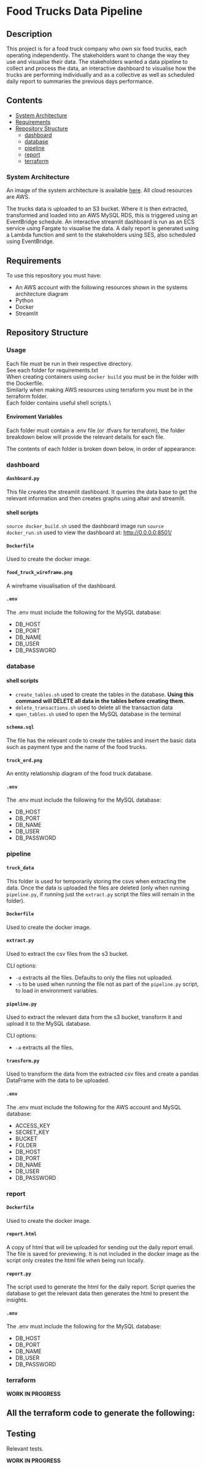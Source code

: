# Food Trucks Data Pipeline

## Description

This project is for a food truck company who own six food trucks, each operating independently. The stakeholders want to change the way they use and visualise their data. The stakeholders wanted a data pipeline to collect and process the data, an interactive dashboard to visualise how the trucks are performing individually and as a collective as well as scheduled daily report to summaries the previous days performance.

## Contents
- [System Architecture](#system-architecture)
- [Requirements](#requirements)
- [Repository Structure](#repository-structure)
    - [dashboard](#dashboard)
    - [database](#database)
    - [pipeline](#pipeline)
    - [report](#report)
    - [terraform](#terraform)


### System Architecture 
An image of the system architecture is available [here](system_architecture.png). All cloud resources are AWS.

The trucks data is uploaded to an S3 bucket. Where it is then extracted, transformed and loaded into an AWS MySQL RDS, this is triggered using an EventBridge schedule.  An interactive streamlit dashboard is run as an ECS service using Fargate to visualise the data. A daily report is generated using a Lambda function and sent to the stakeholders using SES, also scheduled using EventBridge.

## Requirements

To use this repository you must have:
- An AWS account with the following resources shown in the systems architecture diagram
- Python
- Docker
- Streamlit

## Repository Structure

### Usage
Each file must be run in their respective directory.\
See each folder for requirements.txt\
When creating containers using `docker build` you must be in the folder with the Dockerfile.\
Similarly when making AWS resources using terraform you must be in the terraform folder.\
Each folder contains useful shell scripts.\

#### Enviroment Variables
Each folder must contain a .env file (or .tfvars for terraform), the folder breakdown below will provide the relevant details for each file.

The contents of each folder is broken down below, in order of appearance:

### dashboard

#### `dashboard.py`

This file creates the streamlit dashboard. It queries the data base to get the relevant information and then creates graphs using altair and streamlit.

#### shell scripts

`source docker_build.sh` used the dashboard image run 
 `source docker_run.sh` used to view the dashboard at: http://0.0.0.0:8501/

#### `Dockerfile`

Used to create the docker image.

#### `food_truck_wireframe.png`

A wireframe visualisation of the dashboard.

#### `.env`
The .env must include the following for the MySQL database:
- DB_HOST
- DB_PORT
- DB_NAME
- DB_USER
- DB_PASSWORD

### database

#### shell scripts

- `create_tables.sh` used to create the tables in the database. **Using this command will DELETE all data in the tables before creating them.**
- `delete_transactions.sh` used to delete all the transaction data
- `open_tables.sh` used to open the MySQL database in the terminal

#### `schema.sql`

The file has the relevant code to create the tables and insert the basic data such as payment type and the name of the food trucks.

#### `truck_erd.png`

An entity relationship diagram of the food truck database.

#### `.env`

The .env must include the following for the MySQL database:
- DB_HOST
- DB_PORT
- DB_NAME
- DB_USER
- DB_PASSWORD


### pipeline

#### `truck_data`

This folder is used for temporarily storing the csvs when extracting the data. Once the data is uploaded the files are deleted (only when running `pipeline.py`, if running just the `extract.py` script the files will remain in the folder).

#### `Dockerfile`

Used to create the docker image.

#### `extract.py`

Used to extract the csv files from the s3 bucket.

CLI options:
- `-a` extracts all the files. Defaults to only the files not uploaded.
- `-s` to be used when running the file not as part of the `pipeline.py` script, to load in environment variables.

#### `pipeline.py`

Used to extract the relevant data from the s3 bucket, transform it and upload it to the MySQL database.

CLI options:
- `-a` extracts all the files.

#### `transform.py`

Used to transform the data from the extracted csv files and create a pandas DataFrame with the data to be uploaded.

#### `.env`

The .env must include the following for the AWS account and MySQL database:

- ACCESS_KEY
- SECRET_KEY
- BUCKET
- FOLDER
- DB_HOST
- DB_PORT
- DB_NAME
- DB_USER
- DB_PASSWORD

### report

#### `Dockerfile`

Used to create the docker image.

#### `report.html`

A copy of html that will be uploaded for sending out the daily report email. The file is saved for previewing. It is not included in the docker image as the script only creates the html file when being run locally.

#### `report.py`

The script used to generate the html for the daily report. Script queries the database to get the relevant data then generates the html to present the insights.

#### `.env`
The .env must include the following for the MySQL database:
- DB_HOST
- DB_PORT
- DB_NAME
- DB_USER
- DB_PASSWORD

### terraform

**WORK IN PROGRESS**

All the terraform code to generate the following:
- 

## Testing

Relevant tests.

**WORK IN PROGRESS**